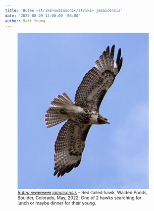 ```yaml
---
title: 'Buteo <strike>swainsoni</strike> jamaicensis'
date: '2022-08-29 12:00:00 -06:00'
author: Matt Young
---
```


<figure>
<img src="/uploads/2022/DSC05010_Red-tailed_Hawk_600.jpg" alt="Red-tailed hawk"/>
<figcaption><a href="https://www.allaboutbirds.org/guide/Red-tailed_Hawk/overview"><i>Buteo <strike>swainsoni</strike> jamaicensis</i></a> &ndash; Red-tailed hawk, Walden Ponds, Boulder, Colorado, May, 2022. One of 2 hawks searching for lunch or maybe dinner for their young. 
</figcaption>
</figure>
